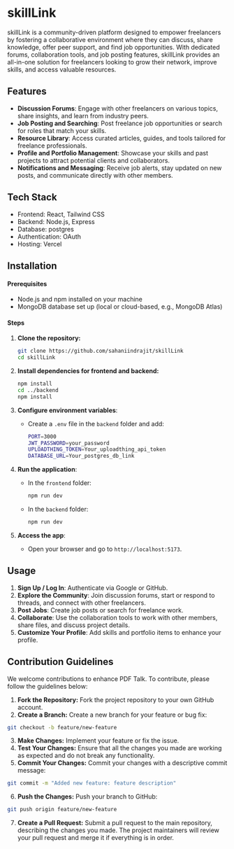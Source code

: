 
# skillLink

skillLink is a community-driven platform designed to empower freelancers by fostering a collaborative environment where they can discuss, share knowledge, offer peer support, and find job opportunities. With dedicated forums, collaboration tools, and job posting features, skillLink provides an all-in-one solution for freelancers looking to grow their network, improve skills, and access valuable resources.

## Features

- **Discussion Forums**: Engage with other freelancers on various topics, share insights, and learn from industry peers.
- **Job Posting and Searching**: Post freelance job opportunities or search for roles that match your skills.
- **Resource Library**: Access curated articles, guides, and tools tailored for freelance professionals.
- **Profile and Portfolio Management**: Showcase your skills and past projects to attract potential clients and collaborators.
- **Notifications and Messaging**: Receive job alerts, stay updated on new posts, and communicate directly with other members.

## Tech Stack

- Frontend: React, Tailwind CSS
- Backend: Node.js, Express
- Database: postgres
- Authentication: OAuth
- Hosting: Vercel 

## Installation


#### Prerequisites

- Node.js and npm installed on your machine
- MongoDB database set up (local or cloud-based, e.g., MongoDB Atlas)

#### Steps

1. **Clone the repository:**

   ```bash 
   git clone https://github.com/sahaniindrajit/skillLink
   cd skillLink
   ```

2. **Install dependencies for frontend and backend:**

   ```bash 
   npm install
   cd ../backend
   npm install
   ```

3. **Configure environment variables**:

   - Create a `.env` file in the `backend` folder and add:
     ```bash 
     PORT=3000
     JWT_PASSWORD=your_password
     UPLOADTHING_TOKEN=Your_uploadthing_api_token
     DATABASE_URL=Your_postgres_db_link
     ```

4. **Run the application**:

   - In the `frontend` folder:

     ```bash  
     npm run dev
     ```

   - In the `backend` folder:

     ```bash 
     npm run dev
     ```

5. **Access the app**:

   - Open your browser and go to `http://localhost:5173`.

## Usage

1. **Sign Up / Log In**: Authenticate via Google or GitHub.
2. **Explore the Community**: Join discussion forums, start or respond to threads, and connect with other freelancers.
3. **Post Jobs**: Create job posts or search for freelance work.
4. **Collaborate**: Use the collaboration tools to work with other members, share files, and discuss project details.
5. **Customize Your Profile**: Add skills and portfolio items to enhance your profile.



## Contribution Guidelines

We welcome contributions to enhance PDF Talk. To contribute, please follow the guidelines below:

1. **Fork the Repository:** Fork the project repository to your own GitHub account.
2. **Create a Branch:** Create a new branch for your feature or bug fix:

```bash
git checkout -b feature/new-feature
```

3. **Make Changes:** Implement your feature or fix the issue.
4. **Test Your Changes:** Ensure that all the changes you made are working as expected and do not break any functionality.
5. **Commit Your Changes:** Commit your changes with a descriptive commit message:

```bash
git commit -m "Added new feature: feature description"
```

6. **Push the Changes:** Push your branch to GitHub:

```bash
git push origin feature/new-feature
```

7. **Create a Pull Request:** Submit a pull request to the main repository, describing the changes you made. The project maintainers will review your pull request and merge it if everything is in order.
